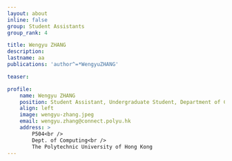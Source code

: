 ```yaml
---
layout: about
inline: false
group: Student Assistants
group_rank: 4

title: Wengyu ZHANG
description: 
lastname: aa
publications: 'author^=*WengyuZHANG'

teaser: 

profile:
    name: Wengyu ZHANG
    position: Student Assistant, Undergraduate Student, Department of Computing, The Hong Kong Polytechnic University
    align: left
    image: wengyu-zhang.jpeg
    email: wengyu.zhang@connect.polyu.hk
    address: >
        P504<br />
        Dept. of Computing<br />
        The Polytechnic University of Hong Kong
---
```


<!-- # Student Assistants

**Wengyu ZHANG**

Student Assistant, Undergraduate Student, Department of Computing, The Hong Kong Polytechnic University

[Homepage](https://wengyuzhang.com)
[Google Scholar](https://scholar.google.com/citations?user=zgV2AIAAAAAJ)
[wengyu.zhang@connect.polyu.hk](mailto:wengyu.zhang@connect.polyu.hk) -->